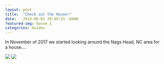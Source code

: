 ```yaml
---
layout: post
title:  "Check out the House!"
date:   2019-08-01 20:49:33 -0400
featured-img: house_1
categories: Guides
---
```


In November of 2017 we started looking around the Nags Head, NC area for a house....


![]("https://live.staticflickr.com/65535/48524204737_475f857620_z.jpg")
![](https://live.staticflickr.com/65535/48523783641_5389e83988_z.jpg)

